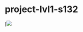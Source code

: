 # project-lvl1-s132
[<a href="https://codeclimate.com/github/ayubova/project-lvl1-s132/maintainability"><img src="https://api.codeclimate.com/v1/badges/7751cf18626316e019f0/maintainability" /></a>
